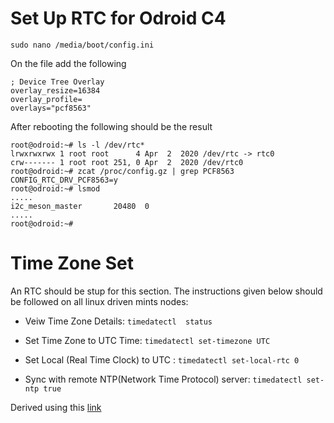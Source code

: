 

# Set Up RTC for Odroid C4 

`sudo nano /media/boot/config.ini`

On the file add the following 
```
; Device Tree Overlay
overlay_resize=16384
overlay_profile=
overlays="pcf8563"
```

After rebooting the following should be the result 
```
root@odroid:~# ls -l /dev/rtc*
lrwxrwxrwx 1 root root      4 Apr  2  2020 /dev/rtc -> rtc0
crw------- 1 root root 251, 0 Apr  2  2020 /dev/rtc0
root@odroid:~# zcat /proc/config.gz | grep PCF8563
CONFIG_RTC_DRV_PCF8563=y
root@odroid:~# lsmod
.....
i2c_meson_master       20480  0
.....
root@odroid:~#
```

# Time Zone Set 

An RTC should be stup for this section. The instructions given below should be followed on all linux driven mints nodes:

- Veiw Time Zone Details:
```timedatectl  status```

- Set Time Zone to UTC Time: 
```timedatectl set-timezone UTC```

- Set Local (Real Time Clock) to UTC :
```timedatectl set-local-rtc 0```

- Sync with remote NTP(Network Time Protocol) server:
```timedatectl set-ntp true```


Derived using this [link](https://www.tecmint.com/set-time-timezone-and-synchronize-time-using-timedatectl-command/)
